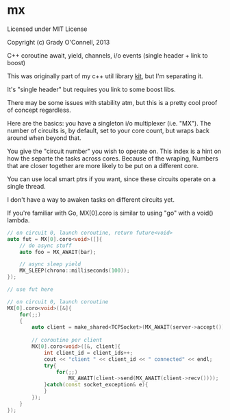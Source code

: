 # mx

Licensed under MIT License

Copyright (c) Grady O'Connell, 2013

C++ coroutine await, yield, channels, i/o events (single header + link to boost)
    
This was originally part of my c++ util library [kit](https://github.com/flipcoder/kit), but I'm separating it.

It's "single header" but requires you link to some boost libs.

There may be some issues with stability atm, but this is a pretty cool proof of concept regardless.

Here are the basics: you have a singleton i/o multiplexer (i.e. "MX").
The number of circuits is, by default, set to your core count, but wraps back around when beyond that.

You give the "circuit number" you wish to operate on.  This index is a hint on how the separte the tasks across
cores.  Because of the wraping, Numbers that are closer together are more likely to be put on a different core.

You can use local smart ptrs if you want, since these circuits operate on a single thread.

I don't have a way to awaken tasks on different circuits yet.

If you're familiar with Go, MX[0].coro<void> is similar to using "go" with
a void() lambda.

```c++
// on circuit 0, launch coroutine, return future<void>
auto fut = MX[0].coro<void>([]{
    // do async stuff
    auto foo = MX_AWAIT(bar);

    // async sleep yield
    MX_SLEEP(chrono::milliseconds(100));
});

// use fut here

```

```c++
// on circuit 0, launch coroutine
MX[0].coro<void>([&]{
    for(;;)
    {
        auto client = make_shared<TCPSocket>(MX_AWAIT(server->accept()));
        
        // coroutine per client
        MX[0].coro<void>([&, client]{
            int client_id = client_ids++;
            cout << "client " << client_id << " connected" << endl;
            try{
                for(;;)
                    MX_AWAIT(client->send(MX_AWAIT(client->recv())));
            }catch(const socket_exception& e){
            }
        });
    }
});

```

